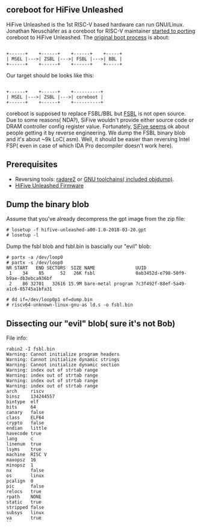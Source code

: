 ## coreboot for HiFive Unleashed

HiFive Unleashed is the 1st RISC-V based hardware can run GNU/Linux. Jonathan Neuschäfer as a coreboot for RISC-V maintainer [started to porting](https://review.coreboot.org/cgit/coreboot.git/commit/?id=1c09cfa37b167d64da2a182058b04780789f6201) coreboot to HiFive Unleashed. The [original boot process](https://mail.coreboot.org/pipermail/coreboot/2018-June/086954.html) is about:

```

+------+    +------+    +------+    +-----+
| MSEL |--->| ZSBL |--->| FSBL |--->| BBL |
+------+    +------+    +------+    +-----+

```

Our target should be looks like this:

```

+------+    +------+    +----------+
| MSEL |--->| ZSBL |--->| coreboot |
+------+    +------+    +----------+

```

coreboot is supposed to replace FSBL/BBL but [FSBL](https://mail.coreboot.org/pipermail/coreboot/2018-June/086967.html) is not open source. Due to some reasons( NDA?), SiFive wouldn't provide either source code or DRAM controller config register value. Fortunately, [SiFive seems](https://forums.sifive.com/t/ddr-controller-configuration-register-values-for-hifive-unleashed/1334/3) ok about people getting it by reverse engineering. We dump the FSBL binary blob and it's about ~9k LoC( asm). Well, it should be easier than reversing Intel FSP( even in case of which IDA Pro decompiler doesn't work here).


## Prerequisites

* Reversing tools: [radare2](https://github.com/radare/radare2) or [GNU toolchains( included objdump)](https://github.com/sifive/freedom-u-sdk).
* [HiFive Unleashed Firmware](https://static.dev.sifive.com/dev-kits/hifive-unleashed/hifive-unleashed-firmware-1.0.zip)


## Dump the binary blob

Assume that you've already decompress the gpt image from the zip file:
```
# losetup -f hifive-unleashed-a00-1.0-2018-03-20.gpt
# losetup -l
```

Dump the fsbl blob and fsbl.bin is bascially our "evil" blob:
```
# partx -a /dev/loop0
# partx -s /dev/loop0
NR START   END SECTORS  SIZE NAME               UUID
 1    34    85      52   26K fsbl               0ab3452d-e798-50f9-b9ae-db3ebca936bf
 2    86 32701   32616 15.9M bare-metal program 7c3f492f-88ef-5a49-a1c6-85745a1bfa31

# dd if=/dev/loop0p1 of=dump.bin
# riscv64-unknown-linux-gnu-as ld.s -o fsbl.bin
```

## Dissecting our "evil" blob( sure it's not Bob)

File info: 

```
rabin2 -I fsbl.bin 
Warning: Cannot initialize program headers
Warning: Cannot initialize dynamic strings
Warning: Cannot initialize dynamic section
Warning: index out of strtab range
Warning: index out of strtab range
Warning: index out of strtab range
Warning: index out of strtab range
arch     riscv
binsz    134244557
bintype  elf
bits     64
canary   false
class    ELF64
crypto   false
endian   little
havecode true
lang     c
linenum  true
lsyms    true
machine  RISC V
maxopsz  16
minopsz  1
nx       false
os       linux
pcalign  0
pic      false
relocs   true
rpath    NONE
static   true
stripped false
subsys   linux
va       true
``
